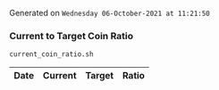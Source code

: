 Generated on `Wednesday 06-October-2021 at 11:21:50`

### Current to Target Coin Ratio
`current_coin_ratio.sh`

Date|Current|Target|Ratio
---|---|---|---
